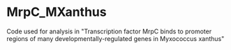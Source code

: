 MrpC_MXanthus
=============

Code used for analysis in "Transcription factor MrpC binds to promoter regions of many developmentally-regulated genes in Myxococcus xanthus"
